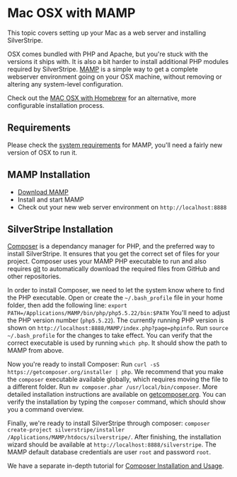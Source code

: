 # Mac OSX with MAMP

This topic covers setting up your Mac as a web server and installing SilverStripe.

OSX comes bundled with PHP and Apache, but you're stuck with the versions it ships with.
It is also a bit harder to install additional PHP modules required by SilverStripe.
[MAMP](http://www.mamp.info/en/) is a simple way to get a complete webserver
environment going on your OSX machine, without removing or altering any system-level configuration.

Check out the [MAC OSX with Homebrew](/getting_started/installation/other_installation_options/Mac_OSX_Homebrew)
for an alternative, more configurable installation process.

## Requirements

Please check the [system requirements](http://www.mamp.info/en/documentation/) for MAMP,
you'll need a fairly new version of OSX to run it.

## MAMP Installation

 * [Download MAMP](http://www.mamp.info/en/)
 * Install and start MAMP
 * Check out your new web server environment on `http://localhost:8888`

## SilverStripe Installation

[Composer](http://getcomposer.org) is a dependancy manager for PHP, and the preferred way to
install SilverStripe. It ensures that you get the correct set of files for your project.
Composer uses your MAMP PHP executable to run and also requires [git](http://git-scm.com)
to automatically download the required files from GitHub and other repositories.

In order to install Composer, we need to let the system know where to find the PHP executable.
Open or create the `~/.bash_profile` file in your home folder, then add the following line:
`export PATH=/Applications/MAMP/bin/php/php5.5.22/bin:$PATH`
You'll need to adjust the PHP version number (`php5.5.22`). The currently running PHP version is shown on `http://localhost:8888/MAMP/index.php?page=phpinfo`.
Run `source ~/.bash_profile` for the changes to take effect. You can verify that the correct executable
is used by running `which php`. It should show the path to MAMP from above.

Now you're ready to install Composer: Run `curl -sS https://getcomposer.org/installer | php`.
We recommend that you make the `composer` executable available globally,
which requires moving the file to a different folder. Run `mv composer.phar /usr/local/bin/composer`.
More detailed installation instructions are available on [getcomposer.org](https://getcomposer.org/doc/00-intro.md#installation-linux-unix-osx).
You can verify the installation by typing the `composer` command, which should show you a command overview.

Finally, we're ready to install SilverStripe through composer:
`composer create-project silverstripe/installer /Applications/MAMP/htdocs/silverstripe/`.
After finishing, the installation wizard should be available at `http://localhost:8888/silverstripe`.
The MAMP default database credentials are user `root` and password `root`.

We have a separate in-depth tutorial for [Composer Installation and Usage](/getting_started/composer).
